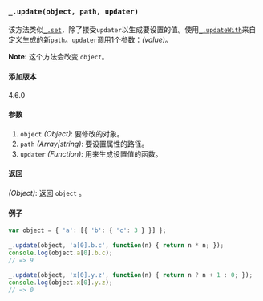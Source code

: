 ### `_.update(object, path, updater)`[​](#_updateobject-path-updater "_updateobject-path-updater的直接链接")

该方法类似[`_.set`](#set)，除了接受`updater`以生成要设置的值。使用[`_.updateWith`](#updateWith)来自定义生成的新`path`。`updater`调用1个参数：_(value)_。  
  
**Note:** 这个方法会改变 `object`。

#### 添加版本

4.6.0

#### 参数

1.  `object` _(Object)_: 要修改的对象。
2.  `path` _(Array|string)_: 要设置属性的路径。
3.  `updater` _(Function)_: 用来生成设置值的函数。

#### 返回

_(Object)_: 返回 `object` 。

#### 例子

```js
var object = { 'a': [{ 'b': { 'c': 3 } }] };
 
_.update(object, 'a[0].b.c', function(n) { return n * n; });
console.log(object.a[0].b.c);
// => 9
 
_.update(object, 'x[0].y.z', function(n) { return n ? n + 1 : 0; });
console.log(object.x[0].y.z);
// => 0

```